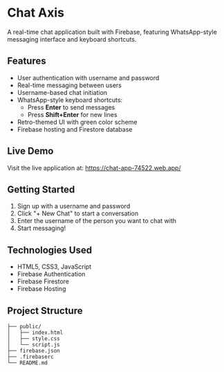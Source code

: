 # Chat Axis

A real-time chat application built with Firebase, featuring WhatsApp-style messaging interface and keyboard shortcuts.

## Features

- User authentication with username and password
- Real-time messaging between users
- Username-based chat initiation
- WhatsApp-style keyboard shortcuts:
  - Press **Enter** to send messages
  - Press **Shift+Enter** for new lines
- Retro-themed UI with green color scheme
- Firebase hosting and Firestore database

## Live Demo

Visit the live application at: https://chat-app-74522.web.app/

## Getting Started

1. Sign up with a username and password
2. Click "+ New Chat" to start a conversation
3. Enter the username of the person you want to chat with
4. Start messaging!

## Technologies Used

- HTML5, CSS3, JavaScript
- Firebase Authentication
- Firebase Firestore
- Firebase Hosting

## Project Structure

```
├── public/
│   ├── index.html
│   ├── style.css
│   └── script.js
├── firebase.json
├── .firebaserc
└── README.md
```
